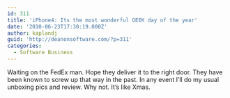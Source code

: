 ```yaml
---
id: 311
title: 'iPhone4: Its the most wonderful GEEK day of the year'
date: '2010-06-23T17:30:19.000Z'
author: kaplandj
guid: 'http://deanonsoftware.com/?p=311'
categories:
  - Software Business
---
```

Waiting on the FedEx man. Hope they deliver it to the right door. They have been known to screw up that way in the past. In any event I’ll do my usual unboxing pics and review. Why not. It’s like Xmas.
